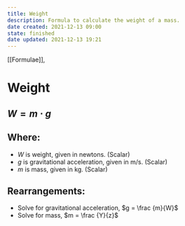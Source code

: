 ```yaml
---
title: Weight
description: Formula to calculate the weight of a mass.
date created: 2021-12-13 09:00
state: finished
date updated: 2021-12-13 19:21
---
```


[[Formulae]],

# Weight

## $W = m ⋅ g$

## Where:

- $W$ is weight, given in newtons. (Scalar)
- $g$ is gravitational acceleration, given in m/s. (Scalar)
- $m$ is mass, given in kg. (Scalar)

## Rearrangements:

- Solve for gravitational acceleration, $g = \frac {m}{W}$
- Solve for mass, $m = \frac {Y}{z}$
